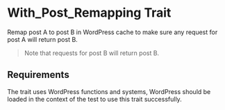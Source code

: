 # With_Post_Remapping Trait

Remap post A to post B in WordPress cache to make sure any request for post A will return post B.

> Note that requests for post B will return post B.

## Requirements
The trait uses WordPress functions and systems, WordPress should be loaded in the context of the test to use this trait 
successfully.

